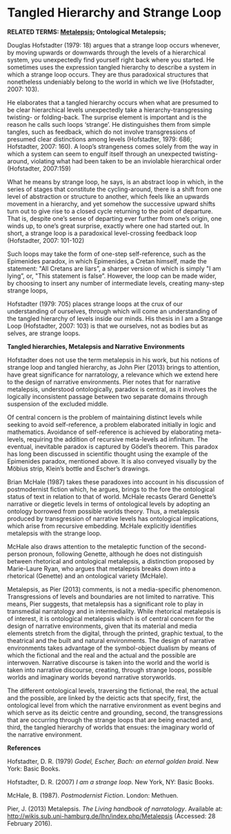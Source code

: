 # Tangled Hierarchy and Strange Loop

**RELATED TERMS: [Metalepsis](https://github.com/narrative-environments/CourseCompendium/blob/main/Metalepsis.md); Ontological Metalepsis;**

Douglas Hofstadter (1979: 18) argues that a strange loop occurs whenever, by moving upwards or downwards through the levels of a hierarchical system, you unexpectedly find yourself right back where you started. He sometimes uses the expression tangled hierarchy to describe a system in which a strange loop occurs. They are thus paradoxical structures that nonetheless undeniably belong to the world in which we live (Hofstadter, 2007: 103).

He elaborates that a tangled hierarchy occurs when what are presumed to be clear hierarchical levels unexpectedly take a hierarchy-transgressing twisting- or folding-back. The surprise element is important and is the reason he calls such loops ‘strange’. He distinguishes them from simple tangles, such as feedback, which do not involve transgressions of presumed clear distinctions among levels (Hofstadter, 1979: 686;  Hofstadter, 2007: 160). A loop’s strangeness comes solely from the way in which a system can seem to engulf itself through an unexpected twisting-around, violating what had been taken to be an inviolable hierarchical order (Hofstadter, 2007:159)

What he means by strange loop, he says, is an abstract loop in which, in the series of stages that constitute the cycling-around, there is a shift from one level of abstraction or structure to another, which feels like an upwards movement in a hierarchy, and yet somehow the successive
upward shifts turn out to give rise to a closed cycle returning to the point of departure. That is, despite one’s sense of departing ever further from one’s origin, one winds up, to one’s great surprise, exactly where one had started out. In short, a strange loop is a paradoxical level-crossing feedback loop (Hofstadter, 2007: 101-102) 

Such loops may take the form of one-step self-reference, such as the Epimenides paradox, in which Epimenides, a Cretan himself, made the statement: "All Cretans are liars”, a sharper version of which is simply "I am lying”, or, "This statement is false”. However,  the loop can be made wider, by choosing to insert any number of intermediate levels, creating many-step strange loops,

Hofstadter (1979: 705) places strange loops at the crux of our understanding of ourselves, through which will come an understanding of the tangled hierarchy of levels inside our minds. His thesis in I am a Strange Loop (Hofstadter, 2007: 103) is that we ourselves, not as bodies but as selves, are strange loops.

**Tangled hierarchies, Metalepsis and Narrative Environments**

Hofstadter does not use the term metalepsis in his work, but his notions of strange loop and tangled hierarchy, as John Pier (2013) brings to attention, have great significance for narratology, a relevance which we extend here to the design of narrative environments. Pier notes that for narrative metalepsis, understood ontologically, paradox is central, as it involves the logically inconsistent passage between two separate domains through suspension of the excluded middle. 

Of central concern is the problem of maintaining distinct levels while seeking to avoid self-reference, a problem elaborated initially in logic and mathematics. Avoidance of self-reference is achieved by elaborating meta-levels, requiring the addition of recursive meta-levels ad infinitum. The eventual, inevitable paradox is captured by Gödel’s theorem. This paradox has long been discussed in scientific thought using the example of the Epimenides paradox, mentioned above. It is also conveyed visually by the Möbius strip, Klein’s bottle and Escher’s drawings.

Brian McHale (1987) takes these paradoxes into account in his discussion of postmodernist fiction which, he argues, brings to the fore the ontological status of text in relation to that of world. McHale recasts Gerard Genette’s narrative or diegetic levels in terms of ontological levels by adopting an ontology borrowed from possible worlds theory. Thus, a metalepsis produced by transgression of narrative levels has ontological implications, which arise from recursive embedding. McHale explicitly identifies metalepsis with the strange loop. 

McHale also draws attention to the metaleptic function of the second-person pronoun, following Genette, although he does not distinguish between rhetorical and ontological metalepsis, a distinction proposed by Marie-Laure Ryan, who argues that metalepsis breaks down into a rhetorical (Genette) and an ontological variety (McHale).

Metalepsis, as Pier (2013) comments, is not a media-specific phenomenon. Transgressions of levels and boundaries are not limited to narrative. This means, Pier suggests, that metalepsis has a significant role to play in transmedial narratology and in intermediality. While rhetorical metalepsis is of interest, it is ontological metalepsis which is of central concern for the design of narrative environments, given that its material and media elements stretch from the digital, through the printed, graphic textual, to the theatrical and the built and natural environments. The design of narrative environments takes advantage of the symbol-object dualism by means of which the fictional and the real and the actual and the possible are interwoven. Narrative discourse is taken into the world and the world is taken into narrative discourse, creating, through strange loops, possible worlds and imaginary worlds beyond narrative storyworlds.

The different ontological levels, traversing the fictional, the real, the actual and the possible, are linked by the deictic acts that specify, first, the ontological level from which the narrative environment as event begins and which serve as its deictic centre and grounding, second, the transgressions that are occurring through the strange loops that are being enacted and, third, the tangled hierarchy of worlds that ensues: the imaginary world of the narrative environment.

**References**

Hofstadter, D. R. (1979) _Godel, Escher, Bach: an eternal golden braid_. New York: Basic Books.

Hofstadter, D. R. (2007) _I am a strange loop_. New York, NY: Basic Books.

McHale, B. (1987). _Postmodernist Fiction_. London: Methuen.

Pier, J. (2013) Metalepsis. _The Living handbook of narratology_. Available at: http://wikis.sub.uni-hamburg.de/lhn/index.php/Metalepsis (Accessed: 28 February 2016).
